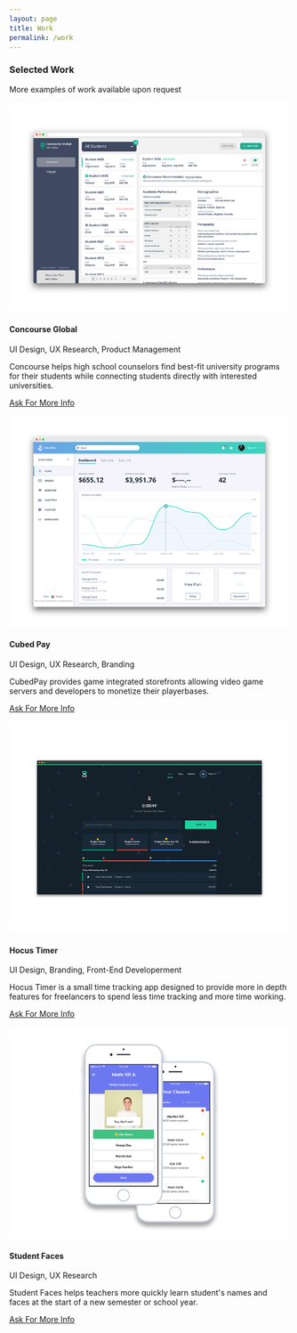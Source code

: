```yaml
---
layout: page
title: Work
permalink: /work
---
```

<section>
      <h3>Selected Work</h3>
      <p>More examples of work available upon request</p>
</section>
<section>
      <img src='images/concourseMain.png'/>
      <h4>Concourse Global</h4>
      <p class="roles">UI Design, UX Research, Product Management</p>
      <p>Concourse helps high school counselors find best-fit university programs for their students while connecting students directly with interested universities.</p>
      <a href="mailto:m@credd.in">Ask For More Info</a>
</section>
<section>
      <div class="divider"></div>
      <br>
      <img src='images/cubedPayMain.png'/>
      <h4>Cubed Pay</h4>
      <p class="roles">UI Design, UX Research, Branding</p>
      <p>CubedPay provides game integrated storefronts allowing video game servers and developers to monetize their playerbases.</p>
      <a href="mailto:m@credd.in">Ask For More Info</a>
</section>
<section>
      <div class="divider"></div>
      <br>
      <img src='images/hocusMain.png'/>
      <h4>Hocus Timer</h4>
      <p class="roles">UI Design, Branding, Front-End Developerment</p>
      <p>Hocus Timer is a small time tracking app designed to provide more in depth features for freelancers to spend less time tracking and more time working.</p>
      <a href="mailto:m@credd.in">Ask For More Info</a>
</section>
<section>
      <div class="divider"></div>
      <br>
      <img src='images/studentFacesMain.png'/>
      <h4>Student Faces</h4>
      <p class="roles">UI Design, UX Research</p>
      <p>Student Faces helps teachers more quickly learn student's names and faces at the start of a new semester or school year.</p>
      <a href="mailto:m@credd.in">Ask For More Info</a>
</section>

